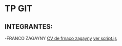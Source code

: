 # TP GIT
## INTEGRANTES:
-FRANCO ZAGAYNY
[CV de frnaco zagayny](franco_zagayny.md)
[ver script.js](script.js)

